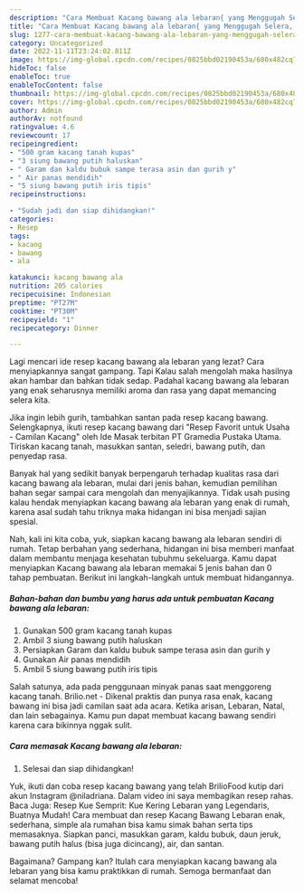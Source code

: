 ```yaml
---
description: "Cara Membuat Kacang bawang ala lebaran{ yang Menggugah Selera,  Menu Buat lebaran"
title: "Cara Membuat Kacang bawang ala lebaran{ yang Menggugah Selera,  Menu Buat lebaran"
slug: 1277-cara-membuat-kacang-bawang-ala-lebaran-yang-menggugah-selera-menu-buat-lebaran
category: Uncategorized
date: 2022-11-11T23:24:02.811Z
image: https://img-global.cpcdn.com/recipes/0825bbd02190453a/680x482cq70/kacang-bawang-ala-lebaran-foto-resep-utama.jpg
hideToc: false
enableToc: true
enableTocContent: false
thumbnail: https://img-global.cpcdn.com/recipes/0825bbd02190453a/680x482cq70/kacang-bawang-ala-lebaran-foto-resep-utama.jpg
cover: https://img-global.cpcdn.com/recipes/0825bbd02190453a/680x482cq70/kacang-bawang-ala-lebaran-foto-resep-utama.jpg
author: Admin
authorAv: notfound
ratingvalue: 4.6
reviewcount: 17
recipeingredient:
- "500 gram kacang tanah kupas"
- "3 siung bawang putih haluskan"
- " Garam dan kaldu bubuk sampe terasa asin dan gurih y"
- " Air panas mendidih"
- "5 siung bawang putih iris tipis"
recipeinstructions:

- "Sudah jadi dan siap dihidangkan!"
categories:
- Resep
tags:
- kacang
- bawang
- ala

katakunci: kacang bawang ala 
nutrition: 205 calories
recipecuisine: Indonesian
preptime: "PT27M"
cooktime: "PT30M"
recipeyield: "1"
recipecategory: Dinner

---
```



Lagi mencari ide resep kacang bawang ala lebaran yang lezat? Cara menyiapkannya sangat gampang. Tapi Kalau salah mengolah maka hasilnya akan hambar dan bahkan tidak sedap. Padahal kacang bawang ala lebaran yang enak seharusnya memiliki aroma dan rasa yang dapat memancing selera kita.


Jika ingin lebih gurih, tambahkan santan pada resep kacang bawang. Selengkapnya, ikuti resep kacang bawang dari &#34;Resep Favorit untuk Usaha - Camilan Kacang&#34; oleh Ide Masak terbitan PT Gramedia Pustaka Utama. Tiriskan kacang tanah, masukkan santan, seledri, bawang putih, dan penyedap rasa.

Banyak hal yang sedikit banyak berpengaruh terhadap kualitas rasa dari kacang bawang ala lebaran, mulai dari jenis bahan, kemudian pemilihan bahan segar sampai cara mengolah dan menyajikannya. Tidak usah pusing kalau hendak menyiapkan kacang bawang ala lebaran yang enak di rumah, karena asal sudah tahu triknya maka hidangan ini bisa menjadi sajian spesial.


Nah, kali ini kita coba, yuk, siapkan kacang bawang ala lebaran sendiri di rumah. Tetap berbahan yang sederhana, hidangan ini bisa memberi manfaat dalam membantu menjaga kesehatan tubuhmu sekeluarga. Kamu dapat menyiapkan Kacang bawang ala lebaran memakai 5 jenis bahan dan 0 tahap pembuatan. Berikut ini langkah-langkah untuk membuat hidangannya.

<!--inarticleads1-->

##### Bahan-bahan dan bumbu yang harus ada untuk pembuatan Kacang bawang ala lebaran:

1. Gunakan 500 gram kacang tanah kupas
1. Ambil 3 siung bawang putih haluskan
1. Persiapkan  Garam dan kaldu bubuk sampe terasa asin dan gurih y
1. Gunakan  Air panas mendidih
1. Ambil 5 siung bawang putih iris tipis


Salah satunya, ada pada penggunaan minyak panas saat menggoreng kacang tanah. Brilio.net - Dikenal praktis dan punya rasa enak, kacang bawang ini bisa jadi camilan saat ada acara. Ketika arisan, Lebaran, Natal, dan lain sebagainya. Kamu pun dapat membuat kacang bawang sendiri karena cara bikinnya nggak sulit. 

<!--inarticleads2-->

##### Cara memasak Kacang bawang ala lebaran:


1. Selesai dan siap dihidangkan!

Yuk, ikuti dan coba resep kacang bawang yang telah BrilioFood kutip dari akun Instagram @niladriana. Dalam video ini saya membagikan resep rahas. Baca Juga: Resep Kue Semprit: Kue Kering Lebaran yang Legendaris, Buatnya Mudah! Cara membuat dan resep Kacang Bawang Lebaran enak, sederhana, simple ala rumahan bisa kamu simak bahan serta tips memasaknya. Siapkan panci, masukkan garam, kaldu bubuk, daun jeruk, bawang putih halus (bisa juga dicincang), air, dan santan. 

Bagaimana? Gampang kan? Itulah cara menyiapkan kacang bawang ala lebaran yang bisa kamu praktikkan di rumah. Semoga bermanfaat dan selamat mencoba!
